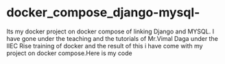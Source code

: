 # docker_compose_django-mysql-
Its my docker project on docker compose of linking Django and MYSQL. I have gone under the teaching and the tutorials of Mr.Vimal Daga under the IIEC Rise training of docker and the result of this i have come with my project on docker compose.Here is my code
